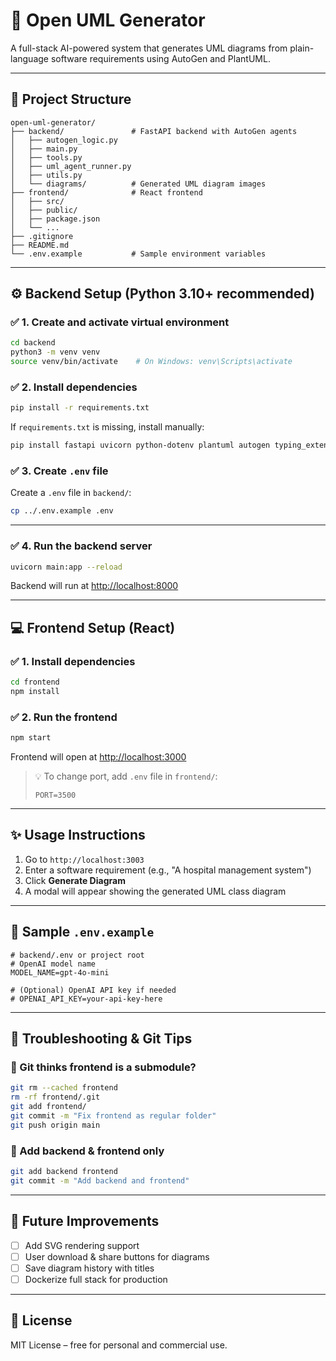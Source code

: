 # 🧠 Open UML Generator

A full-stack AI-powered system that generates UML diagrams from plain-language software requirements using AutoGen and PlantUML.

---

## 📁 Project Structure

```
open-uml-generator/
├── backend/               # FastAPI backend with AutoGen agents
│   ├── autogen_logic.py
│   ├── main.py
│   ├── tools.py
│   ├── uml_agent_runner.py
│   ├── utils.py
│   └── diagrams/          # Generated UML diagram images
├── frontend/              # React frontend
│   ├── src/
│   ├── public/
│   ├── package.json
│   └── ...
├── .gitignore
├── README.md
└── .env.example           # Sample environment variables
```

---

## ⚙️ Backend Setup (Python 3.10+ recommended)

### ✅ 1. Create and activate virtual environment

```bash
cd backend
python3 -m venv venv
source venv/bin/activate    # On Windows: venv\Scripts\activate
```

### ✅ 2. Install dependencies

```bash
pip install -r requirements.txt
```

If `requirements.txt` is missing, install manually:

```bash
pip install fastapi uvicorn python-dotenv plantuml autogen typing_extensions
```

### ✅ 3. Create `.env` file

Create a `.env` file in `backend/`:

```bash
cp ../.env.example .env
```

---

### ✅ 4. Run the backend server

```bash
uvicorn main:app --reload
```

Backend will run at [http://localhost:8000](http://localhost:8000)

---

## 💻 Frontend Setup (React)

### ✅ 1. Install dependencies

```bash
cd frontend
npm install
```

### ✅ 2. Run the frontend

```bash
npm start
```

Frontend will open at [http://localhost:3000](http://localhost:3000)

> 💡 To change port, add `.env` file in `frontend/`:
>
> ```
> PORT=3500
> ```

---

## ✨ Usage Instructions

1. Go to `http://localhost:3003`
2. Enter a software requirement (e.g., "A hospital management system")
3. Click **Generate Diagram**
4. A modal will appear showing the generated UML class diagram

---

## 📄 Sample `.env.example`

```env
# backend/.env or project root
# OpenAI model name
MODEL_NAME=gpt-4o-mini

# (Optional) OpenAI API key if needed
# OPENAI_API_KEY=your-api-key-here
```

---

## 🚧 Troubleshooting & Git Tips

### 🔄 Git thinks frontend is a submodule?

```bash
git rm --cached frontend
rm -rf frontend/.git
git add frontend/
git commit -m "Fix frontend as regular folder"
git push origin main
```

### 📂 Add backend & frontend only

```bash
git add backend frontend
git commit -m "Add backend and frontend"
```

---

## 🚀 Future Improvements

- [ ] Add SVG rendering support
- [ ] User download & share buttons for diagrams
- [ ] Save diagram history with titles
- [ ] Dockerize full stack for production

---

## 📄 License

MIT License – free for personal and commercial use.
